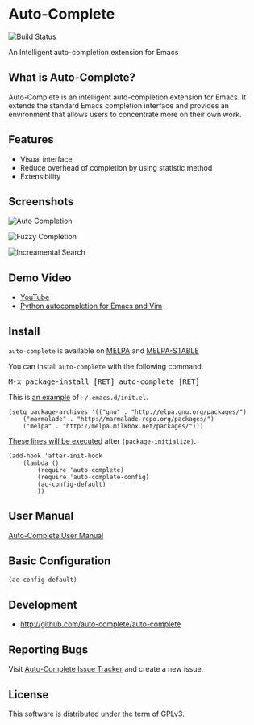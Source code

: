 # Auto-Complete

[![Build Status](https://secure.travis-ci.org/auto-complete/auto-complete.svg)](http://travis-ci.org/auto-complete/auto-complete)

An Intelligent auto-completion extension for Emacs

## What is Auto-Complete?

Auto-Complete is an intelligent auto-completion extension for
Emacs. It extends the standard Emacs completion interface and provides
an environment that allows users to concentrate more on their own
work.

## Features

* Visual interface
* Reduce overhead of completion by using statistic method
* Extensibility

## Screenshots

![](doc/ac.png "Auto Completion")

![](doc/ac-fuzzy.png "Fuzzy Completion")

![](doc/ac-isearch.png "Increamental Search")

## Demo Video

* [YouTube](http://www.youtube.com/watch?v=rGVVnDxwJYE)
* [Python autocompletion for Emacs and Vim](http://youtu.be/FAi4LKgR6So)

## Install

`auto-complete` is available on [MELPA](http://melpa.org) and [MELPA-STABLE](http://stable.melpa.org)

You can install `auto-complete` with the following command.

<kbd>M-x package-install [RET] auto-complete [RET]</kbd>

This is [an example](http://www.emacswiki.org/emacs/ELPA) of `~/.emacs.d/init.el`.

	(setq package-archives '(("gnu" . "http://elpa.gnu.org/packages/")
		("marmalade" . "http://marmalade-repo.org/packages/")
		("melpa" . "http://melpa.milkbox.net/packages/")))

[These lines will be executed](http://emacswiki.org/emacs/ELPA#toc5) after `(package-initialize)`.

	(add-hook 'after-init-hook
		(lambda ()
			(require 'auto-complete)
			(require 'auto-complete-config)
			(ac-config-default)
			))

## User Manual

[Auto-Complete User Manual](http://auto-complete.org/doc/manual.html)


## Basic Configuration

```lisp
(ac-config-default)
```

## Development

* <http://github.com/auto-complete/auto-complete>

## Reporting Bugs

Visit
[Auto-Complete Issue Tracker](https://github.com/auto-complete/auto-complete/issues)
and create a new issue.

## License

This software is distributed under the term of GPLv3.
